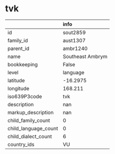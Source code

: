 # tvk
|                      | info             |
|:---------------------|:-----------------|
| id                   | sout2859         |
| family_id            | aust1307         |
| parent_id            | ambr1240         |
| name                 | Southeast Ambrym |
| bookkeeping          | False            |
| level                | language         |
| latitude             | -16.2975         |
| longitude            | 168.211          |
| iso639P3code         | tvk              |
| description          | nan              |
| markup_description   | nan              |
| child_family_count   | 0                |
| child_language_count | 0                |
| child_dialect_count  | 6                |
| country_ids          | VU               |